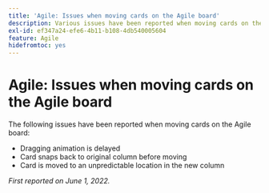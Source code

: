 ```yaml
---
title: 'Agile: Issues when moving cards on the Agile board'
description: Various issues have been reported when moving cards on the Agile board.
exl-id: ef347a24-efe6-4b11-b108-4db540005604
feature: Agile
hidefromtoc: yes
---
```

# Agile: Issues when moving cards on the Agile board

The following issues have been reported when moving cards on the Agile board:

* Dragging animation is delayed
* Card snaps back to original column before moving
* Card is moved to an unpredictable location in the new column

_First reported on June 1, 2022._
